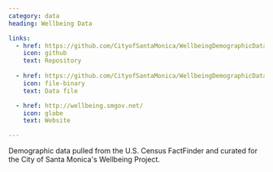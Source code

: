 ```yaml
---
category: data
heading: Wellbeing Data

links:
  - href: https://github.com/CityofSantaMonica/WellbeingDemographicData
    icon: github
    text: Repository
    
  - href: https://github.com/CityofSantaMonica/WellbeingDemographicData/blob/master/Wellbeing%20Demographics.xlsx?raw=true
    icon: file-binary
    text: Data file

  - href: http://wellbeing.smgov.net/
    icon: globe
    text: Website

---
```


Demographic data pulled from the U.S. Census FactFinder and curated for the City of Santa Monica's Wellbeing Project.